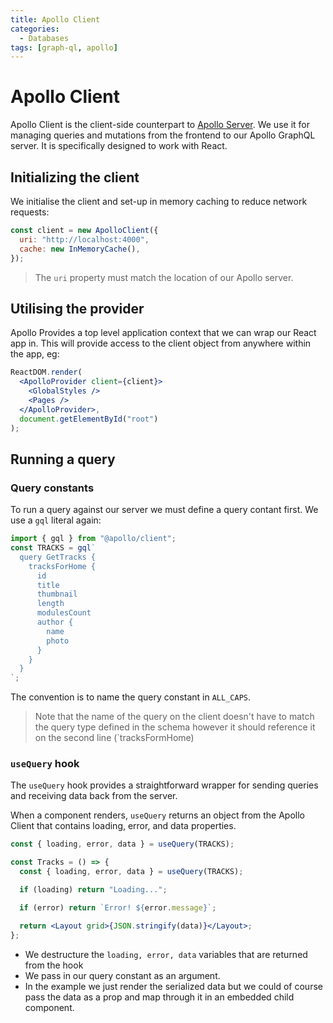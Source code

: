 ```yaml
---
title: Apollo Client
categories:
  - Databases
tags: [graph-ql, apollo]
---
```


# Apollo Client

Apollo Client is the client-side counterpart to [Apollo Server](/Databases/GraphQL/Apollo/Apollo_Server.md). We use it for managing queries and mutations from the frontend to our Apollo GraphQL server. It is specifically designed to work with React.

## Initializing the client

We initialise the client and set-up in memory caching to reduce network requests:

```js
const client = new ApolloClient({
  uri: "http://localhost:4000",
  cache: new InMemoryCache(),
});
```

> The `uri` property must match the location of our Apollo server.

## Utilising the provider

Apollo Provides a top level application context that we can wrap our React app in. This will provide access to the client object from anywhere within the app, eg:

```jsx
ReactDOM.render(
  <ApolloProvider client={client}>
    <GlobalStyles />
    <Pages />
  </ApolloProvider>,
  document.getElementById("root")
);
```

## Running a query

### Query constants

To run a query against our server we must define a query contant first. We use a `gql` literal again:

```js
import { gql } from "@apollo/client";
const TRACKS = gql`
  query GetTracks {
    tracksForHome {
      id
      title
      thumbnail
      length
      modulesCount
      author {
        name
        photo
      }
    }
  }
`;
```

The convention is to name the query constant in `ALL_CAPS`.
> Note that the name of the query on the client doesn't have to match the query type defined in the schema however it should reference it on the second line (`tracksFormHome)

### `useQuery` hook

The `useQuery` hook provides a straightforward wrapper for sending queries and receiving data back from the server.

When a component renders, `useQuery` returns an object from the Apollo Client that contains loading, error, and data properties.

```jsx
const { loading, error, data } = useQuery(TRACKS);

const Tracks = () => {
  const { loading, error, data } = useQuery(TRACKS);

  if (loading) return "Loading...";

  if (error) return `Error! ${error.message}`;

  return <Layout grid>{JSON.stringify(data)}</Layout>;
};
```

- We destructure the `loading, error, data` variables that are returned from the hook
- We pass in our query constant as an argument.
- In the example we just render the serialized data but we could of course pass the data as a prop and map through it in an embedded child component.

